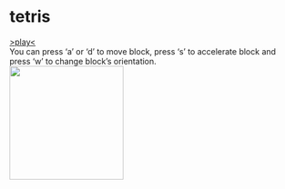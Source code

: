 # tetris
<a href="http://jundeworld.com/projects/tetris/tetris_web.html" target="_blank">>play<</a><br>
You can press ‘a’ or ‘d’ to move block, press ‘s’ to accelerate block and press ‘w’ to change block’s orientation.<br>
<img src="http://jundeworld.com/projects/tetris/demotetris.png" width="200"><br>
